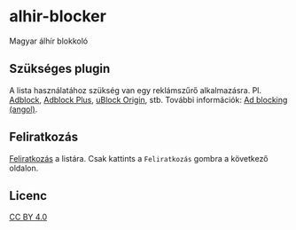 # alhir-blocker
Magyar álhír blokkoló

## Szükséges plugin
A lista használatához szükség van egy reklámszűrő alkalmazásra. Pl. [Adblock](https://getadblock.com/), [Adblock Plus](https://adblockplus.org/), [uBlock Origin](https://github.com/gorhill/uBlock), stb. További információk: [Ad blocking (angol)](https://en.wikipedia.org/wiki/Ad_blocking).

## Feliratkozás
[Feliratkozás](https://goo.gl/g4p3wZ) a listára. Csak kattints a `Feliratkozás` gombra a következő oldalon. 

## Licenc
[CC BY 4.0](https://creativecommons.org/licenses/by/4.0/)
